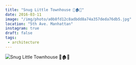 ```yaml
---
title: "Snug Little Townhouse 🏢🏚🏢"
date: 2016-03-11
image: "/img/photo/a0b8fd12c8adbdd8a74a357deda76db5.jpg"
location: "5th Ave. Manhattan"
instagram: true
draft: false
tags:
 - architecture
---
```


![Snug Little Townhouse 🏢🏚🏢](/img/photo/a0b8fd12c8adbdd8a74a357deda76db5.jpg)
